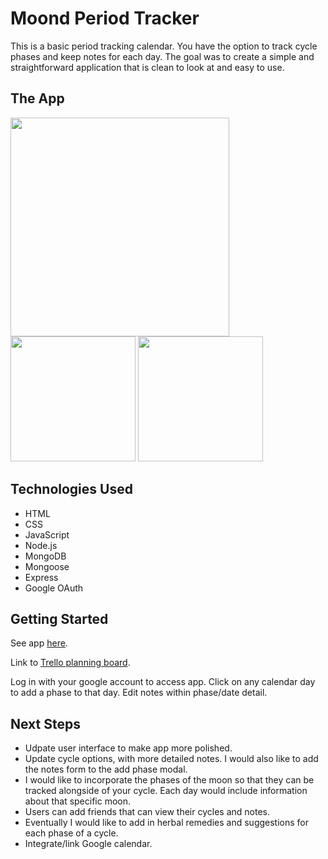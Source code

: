 # Moond Period Tracker

This is a basic period tracking calendar. You have the option to track cycle phases and keep notes for each day. The goal was to create a simple and straightforward application that is clean to look at and easy to use. 

## The App
<img src="https://i.imgur.com/H7L1aLL.png" width="350">
<img src="https://i.imgur.com/KRmwLic.png" width="200">
<img src="https://i.imgur.com/iP7oiNf.png" width="200">

## Technologies Used

- HTML
- CSS
- JavaScript
- Node.js
- MongoDB
- Mongoose
- Express
- Google OAuth

## Getting Started

See app [here](https://moond.herokuapp.com/).

Link to [Trello planning board](https://trello.com/b/i9mPrcy4/moond).

Log in with your google account to access app. Click on any calendar day to add a phase to that day. Edit notes within phase/date detail.

## Next Steps

- Udpate user interface to make app more polished. 
- Update cycle options, with more detailed notes. I would also like to add the notes form to the add phase modal.
- I would like to incorporate the phases of the moon so that they can be tracked alongside of your cycle. Each day would include information about that specific moon.
- Users can add friends that can view their cycles and notes.
- Eventually I would like to add in herbal remedies and suggestions for each phase of a cycle.
- Integrate/link Google calendar.